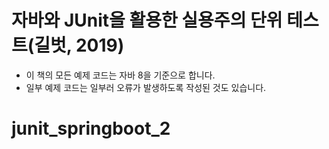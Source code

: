 # 자바와 JUnit을 활용한 실용주의 단위 테스트(길벗, 2019)

- 이 책의 모든 예제 코드는 자바 8을 기준으로 합니다.
- 일부 예제 코드는 일부러 오류가 발생하도록 작성된 것도 있습니다.
# junit_springboot_2
